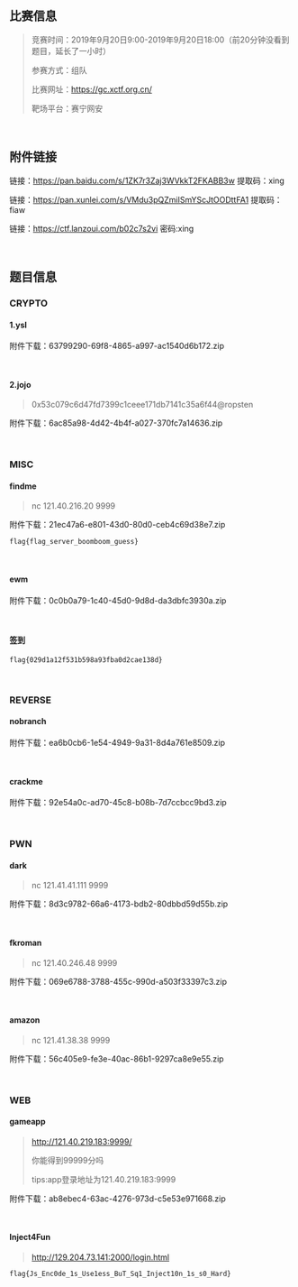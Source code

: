 ## 比赛信息

> 竞赛时间：2019年9月20日9:00-2019年9月20日18:00（前20分钟没看到题目，延长了一小时）
>
> 参赛方式：组队
>
> 比赛网址：https://gc.xctf.org.cn/
>
> 靶场平台：赛宁网安

<br/>

## 附件链接

链接：https://pan.baidu.com/s/1ZK7r3Zaj3WVkkT2FKABB3w 提取码：xing

链接：https://pan.xunlei.com/s/VMdu3pQZmiISmYScJtOODttFA1 提取码：fiaw

链接：https://ctf.lanzoui.com/b02c7s2vi 密码:xing

<br/>

## 题目信息

### CRYPTO

#### 1.ysl

附件下载：63799290-69f8-4865-a997-ac1540d6b172.zip

<br/>

####  2.jojo

> 0x53c079c6d47fd7399c1ceee171db7141c35a6f44@ropsten

附件下载：6ac85a98-4d42-4b4f-a027-370fc7a14636.zip

<br/>

### MISC

#### **findme**

> nc 121.40.216.20 9999

附件下载：21ec47a6-e801-43d0-80d0-ceb4c69d38e7.zip

```
flag{flag_server_boomboom_guess}
```

<br/>

#### **ewm**

附件下载：0c0b0a79-1c40-45d0-9d8d-da3dbfc3930a.zip

<br/>

#### **签到**

```
flag{029d1a12f531b598a93fba0d2cae138d}
```

<br/>

### **REVERSE**

#### **nobranch**

附件下载：ea6b0cb6-1e54-4949-9a31-8d4a761e8509.zip

<br/>

#### **crackme**

附件下载：92e54a0c-ad70-45c8-b08b-7d7ccbcc9bd3.zip

<br/>

### **PWN**

#### **dark**

> nc 121.41.41.111 9999

附件下载：8d3c9782-66a6-4173-bdb2-80dbbd59d55b.zip

<br/>

#### **fkroman**

> nc 121.40.246.48 9999

附件下载：069e6788-3788-455c-990d-a503f33397c3.zip

<br/>

#### **amazon**

> nc 121.41.38.38 9999

附件下载：56c405e9-fe3e-40ac-86b1-9297ca8e9e55.zip

<br/>

### **WEB**

#### **gameapp**

> http://121.40.219.183:9999/
>
> 你能得到99999分吗
>
> tips:app登录地址为121.40.219.183:9999

附件下载：ab8ebec4-63ac-4276-973d-c5e53e971668.zip

<br/>

#### **Inject4Fun**

> http://129.204.73.141:2000/login.html

```
flag{Js_Enc0de_1s_Use1ess_BuT_Sq1_Inject10n_1s_s0_Hard}
```

